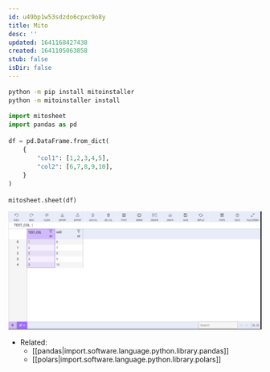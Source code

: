 ```yaml
---
id: u49bp1w53sdzdo6cpxc9o8y
title: Mito
desc: ''
updated: 1641168427438
created: 1641105063858
stub: false
isDir: false
---
```



```bash
python -m pip install mitoinstaller
python -m mitoinstaller install
```

```python
import mitosheet
import pandas as pd

df = pd.DataFrame.from_dict(
    {
        "col1": [1,2,3,4,5],
        "col2": [6,7,8,9,10],
    }
)

mitosheet.sheet(df)
```

![alt](assets/images/Pasted_image_20211129113658.png)

- Related:
  - [[pandas|import.software.language.python.library.pandas]]
  - [[polars|import.software.language.python.library.polars]]
